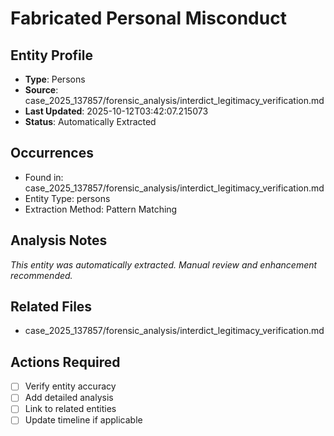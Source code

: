 # Fabricated Personal Misconduct

## Entity Profile
- **Type**: Persons
- **Source**: case_2025_137857/forensic_analysis/interdict_legitimacy_verification.md
- **Last Updated**: 2025-10-12T03:42:07.215073
- **Status**: Automatically Extracted

## Occurrences
- Found in: case_2025_137857/forensic_analysis/interdict_legitimacy_verification.md
- Entity Type: persons
- Extraction Method: Pattern Matching

## Analysis Notes
*This entity was automatically extracted. Manual review and enhancement recommended.*

## Related Files
- case_2025_137857/forensic_analysis/interdict_legitimacy_verification.md

## Actions Required
- [ ] Verify entity accuracy
- [ ] Add detailed analysis
- [ ] Link to related entities
- [ ] Update timeline if applicable
